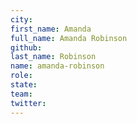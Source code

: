 ```yaml
---
city:
first_name: Amanda
full_name: Amanda Robinson
github:
last_name: Robinson
name: amanda-robinson
role:
state:
team:
twitter:
---
```

